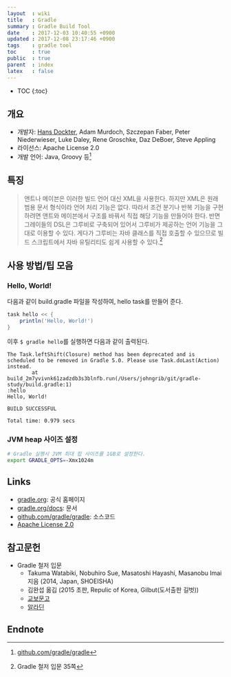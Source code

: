 ```yaml
---
layout  : wiki
title   : Gradle
summary : Gradle Build Tool
date    : 2017-12-03 10:40:55 +0900
updated : 2017-12-08 23:17:46 +0900
tags    : gradle tool
toc     : true
public  : true
parent  : index
latex   : false
---
```

* TOC
{:toc}

## 개요

* 개발자: [Hans Dockter](https://github.com/hansd), Adam Murdoch, Szczepan Faber, Peter Niederwieser, Luke Daley, Rene Groschke, Daz DeBoer, Steve Appling
* 라이선스: Apache License 2.0
* 개발 언어: Java, Groovy 등[^1]

## 특징

> 앤트나 메이븐은 이러한 빌드 언어 대신 XML을 사용한다. 하지만 XML은 원래 범용 문서 형식이라 언어 처리 기능은 없다.
따라서 조건 분기나 반복 기능을 구현하려면 앤트와 메이븐에서 구조를 바꿔서 직접 해당 기능을 만들어야 한다.
반면 그레이들의 DSL은 그루비로 구축되어 있어서 그루비가 제공하는 언어 기능을 그대로 이용할 수 있다.
게다가 그루비는 자바 클래스를 직접 호출할 수 있으므로 빌드 스크립트에서 자바 유틸리티도 쉽게 사용할 수 있다.[^2]

## 사용 방법/팁 모음

### Hello, World!

다음과 같이 build.gradle 파일을 작성하여, hello task를 만들어 준다.

```groovy
task hello << {
    println('Hello, World!')
}
```

이후 `$ gradle hello`를 실행하면 다음과 같이 출력된다.

```
The Task.leftShift(Closure) method has been deprecated and is scheduled to be removed in Gradle 5.0. Please use Task.doLast(Action) instead.
        at build_2m7yvivnk61zadzdb3s3blnfb.run(/Users/johngrib/git/gradle-study/build.gradle:1)
:hello
Hello, World!

BUILD SUCCESSFUL

Total time: 0.979 secs
```

### JVM heap 사이즈 설정

```bash
# Gradle 실행시 JVM 최대 힙 사이즈를 1GB로 설정한다.
export GRADLE_OPTS=-Xmx1024m
```

## Links

* [gradle.org](https://gradle.org/): 공식 홈페이지
* [gradle.org/docs](https://gradle.org/docs/): 문서
* [github.com/gradle/gradle](https://github.com/gradle/gradle): 소스코드
* [Apache License 2.0](https://www.apache.org/licenses/#2.0)

## 참고문헌

* Gradle 철저 입문
    * Takuma Watabiki, Nobuhiro Sue, Masatoshi Hayashi, Masanobu Imai 지음 (2014, Japan, SHOEISHA)
    * 김완섭 옮김 (2015 초판, Repulic of Korea, Gilbut(도서출판 길벗))
    * [교보문고](http://www.kyobobook.co.kr/product/detailViewKor.laf?ejkGb=KOR&barcode=9791186978122)
    * [알라딘](http://www.aladin.co.kr/shop/wproduct.aspx?ItemId=71792832)

## Endnote

[^1]: [github.com/gradle/gradle](https://github.com/gradle/gradle)
[^2]: Gradle 철저 입문 35쪽
